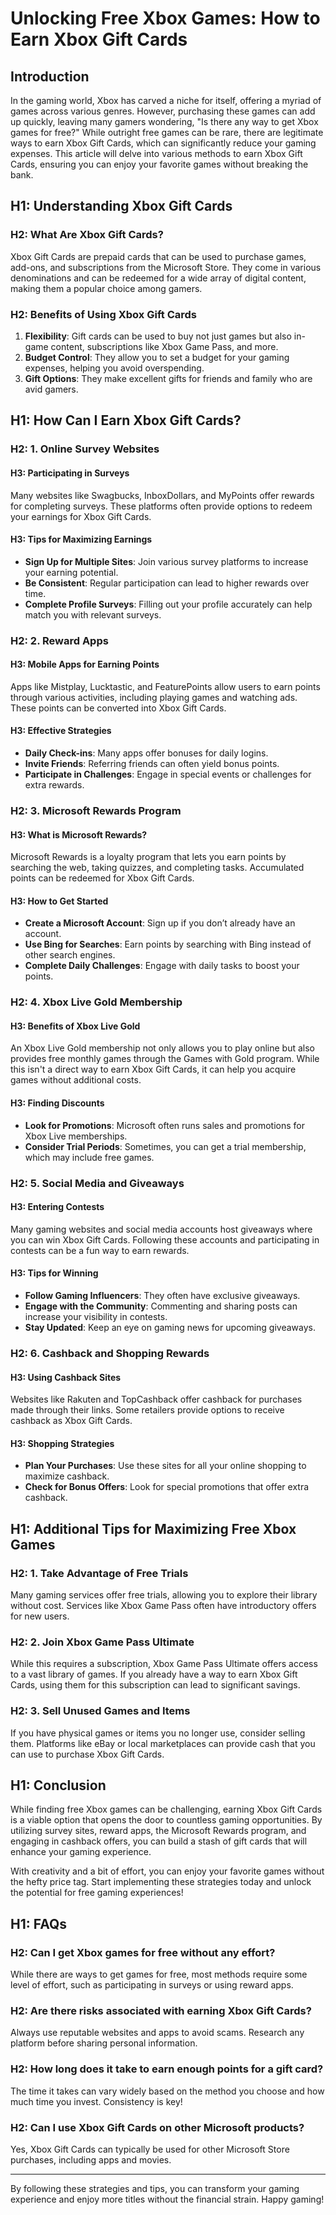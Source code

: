 # Unlocking Free Xbox Games: How to Earn Xbox Gift Cards

## Introduction

In the gaming world, Xbox has carved a niche for itself, offering a myriad of games across various genres. However, purchasing these games can add up quickly, leaving many gamers wondering, "Is there any way to get Xbox games for free?" While outright free games can be rare, there are legitimate ways to earn Xbox Gift Cards, which can significantly reduce your gaming expenses. This article will delve into various methods to earn Xbox Gift Cards, ensuring you can enjoy your favorite games without breaking the bank.

## H1: Understanding Xbox Gift Cards

### H2: What Are Xbox Gift Cards?

Xbox Gift Cards are prepaid cards that can be used to purchase games, add-ons, and subscriptions from the Microsoft Store. They come in various denominations and can be redeemed for a wide array of digital content, making them a popular choice among gamers.

### H2: Benefits of Using Xbox Gift Cards

1. **Flexibility**: Gift cards can be used to buy not just games but also in-game content, subscriptions like Xbox Game Pass, and more.
2. **Budget Control**: They allow you to set a budget for your gaming expenses, helping you avoid overspending.
3. **Gift Options**: They make excellent gifts for friends and family who are avid gamers.

## H1: How Can I Earn Xbox Gift Cards?

### H2: 1. Online Survey Websites

#### H3: Participating in Surveys

Many websites like Swagbucks, InboxDollars, and MyPoints offer rewards for completing surveys. These platforms often provide options to redeem your earnings for Xbox Gift Cards.

#### H3: Tips for Maximizing Earnings

- **Sign Up for Multiple Sites**: Join various survey platforms to increase your earning potential.
- **Be Consistent**: Regular participation can lead to higher rewards over time.
- **Complete Profile Surveys**: Filling out your profile accurately can help match you with relevant surveys.

### H2: 2. Reward Apps

#### H3: Mobile Apps for Earning Points

Apps like Mistplay, Lucktastic, and FeaturePoints allow users to earn points through various activities, including playing games and watching ads. These points can be converted into Xbox Gift Cards.

#### H3: Effective Strategies

- **Daily Check-ins**: Many apps offer bonuses for daily logins.
- **Invite Friends**: Referring friends can often yield bonus points.
- **Participate in Challenges**: Engage in special events or challenges for extra rewards.

### H2: 3. Microsoft Rewards Program

#### H3: What is Microsoft Rewards?

Microsoft Rewards is a loyalty program that lets you earn points by searching the web, taking quizzes, and completing tasks. Accumulated points can be redeemed for Xbox Gift Cards.

#### H3: How to Get Started

- **Create a Microsoft Account**: Sign up if you don’t already have an account.
- **Use Bing for Searches**: Earn points by searching with Bing instead of other search engines.
- **Complete Daily Challenges**: Engage with daily tasks to boost your points.

### H2: 4. Xbox Live Gold Membership

#### H3: Benefits of Xbox Live Gold

An Xbox Live Gold membership not only allows you to play online but also provides free monthly games through the Games with Gold program. While this isn't a direct way to earn Xbox Gift Cards, it can help you acquire games without additional costs.

#### H3: Finding Discounts

- **Look for Promotions**: Microsoft often runs sales and promotions for Xbox Live memberships.
- **Consider Trial Periods**: Sometimes, you can get a trial membership, which may include free games.

### H2: 5. Social Media and Giveaways

#### H3: Entering Contests

Many gaming websites and social media accounts host giveaways where you can win Xbox Gift Cards. Following these accounts and participating in contests can be a fun way to earn rewards.

#### H3: Tips for Winning

- **Follow Gaming Influencers**: They often have exclusive giveaways.
- **Engage with the Community**: Commenting and sharing posts can increase your visibility in contests.
- **Stay Updated**: Keep an eye on gaming news for upcoming giveaways.

### H2: 6. Cashback and Shopping Rewards

#### H3: Using Cashback Sites

Websites like Rakuten and TopCashback offer cashback for purchases made through their links. Some retailers provide options to receive cashback as Xbox Gift Cards.

#### H3: Shopping Strategies

- **Plan Your Purchases**: Use these sites for all your online shopping to maximize cashback.
- **Check for Bonus Offers**: Look for special promotions that offer extra cashback.

## H1: Additional Tips for Maximizing Free Xbox Games

### H2: 1. Take Advantage of Free Trials

Many gaming services offer free trials, allowing you to explore their library without cost. Services like Xbox Game Pass often have introductory offers for new users.

### H2: 2. Join Xbox Game Pass Ultimate

While this requires a subscription, Xbox Game Pass Ultimate offers access to a vast library of games. If you already have a way to earn Xbox Gift Cards, using them for this subscription can lead to significant savings.

### H2: 3. Sell Unused Games and Items

If you have physical games or items you no longer use, consider selling them. Platforms like eBay or local marketplaces can provide cash that you can use to purchase Xbox Gift Cards.

## H1: Conclusion

While finding free Xbox games can be challenging, earning Xbox Gift Cards is a viable option that opens the door to countless gaming opportunities. By utilizing survey sites, reward apps, the Microsoft Rewards program, and engaging in cashback offers, you can build a stash of gift cards that will enhance your gaming experience.

With creativity and a bit of effort, you can enjoy your favorite games without the hefty price tag. Start implementing these strategies today and unlock the potential for free gaming experiences!

## H1: FAQs

### H2: Can I get Xbox games for free without any effort?

While there are ways to get games for free, most methods require some level of effort, such as participating in surveys or using reward apps.

### H2: Are there risks associated with earning Xbox Gift Cards?

Always use reputable websites and apps to avoid scams. Research any platform before sharing personal information.

### H2: How long does it take to earn enough points for a gift card?

The time it takes can vary widely based on the method you choose and how much time you invest. Consistency is key!

### H2: Can I use Xbox Gift Cards on other Microsoft products?

Yes, Xbox Gift Cards can typically be used for other Microsoft Store purchases, including apps and movies.

---

By following these strategies and tips, you can transform your gaming experience and enjoy more titles without the financial strain. Happy gaming!

